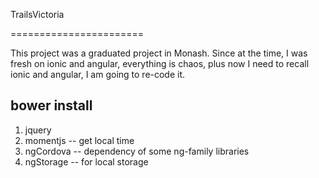 TrailsVictoria

=======================

This project was a graduated project in Monash. Since at the time, I was fresh on ionic and angular, everything is chaos, plus now I need to recall ionic and angular, I am
going to re-code it.


## bower install
 1. jquery
 2. momentjs -- get local time
 3. ngCordova -- dependency of some ng-family libraries
 3. ngStorage -- for local storage
